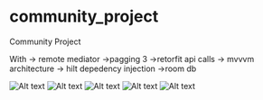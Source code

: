 # community_project

Community Project 

With -> remote mediator
      ->pagging 3
       ->retorfit api calls
       -> mvvvm architecture
       -> hilt depedency injection
       ->room db 


![Alt text](https://drive.google.com/file/d/14TzLcZcC_vhgcshikSMnKq3iZTwcVe3s/view?usp=sharing "Start Page")
![Alt text](https://drive.google.com/file/d/14TzLcZcC_vhgcshikSMnKq3iZTwcVe3s/view?usp=sharing "Course Selection")
![Alt text](https://drive.google.com/file/d/14TzLcZcC_vhgcshikSMnKq3iZTwcVe3s/view?usp=sharing "Course Details")
![Alt text](https://drive.google.com/file/d/1zPxOtmMM5m_d03cB0jDgH24QzC3M3Ed5/view?usp=sharing "Review Page")
![Alt text](https://drive.google.com/file/d/1rC0B23xHC4t01tjYiQc92L_ayE7b-FfK/view?usp=sharing "Course Content")
